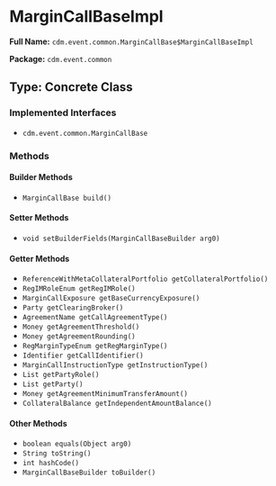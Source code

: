 # MarginCallBaseImpl

**Full Name:** `cdm.event.common.MarginCallBase$MarginCallBaseImpl`

**Package:** `cdm.event.common`

## Type: Concrete Class

### Implemented Interfaces

- `cdm.event.common.MarginCallBase`

### Methods

#### Builder Methods

- `MarginCallBase build()`

#### Setter Methods

- `void setBuilderFields(MarginCallBaseBuilder arg0)`

#### Getter Methods

- `ReferenceWithMetaCollateralPortfolio getCollateralPortfolio()`
- `RegIMRoleEnum getRegIMRole()`
- `MarginCallExposure getBaseCurrencyExposure()`
- `Party getClearingBroker()`
- `AgreementName getCallAgreementType()`
- `Money getAgreementThreshold()`
- `Money getAgreementRounding()`
- `RegMarginTypeEnum getRegMarginType()`
- `Identifier getCallIdentifier()`
- `MarginCallInstructionType getInstructionType()`
- `List getPartyRole()`
- `List getParty()`
- `Money getAgreementMinimumTransferAmount()`
- `CollateralBalance getIndependentAmountBalance()`

#### Other Methods

- `boolean equals(Object arg0)`
- `String toString()`
- `int hashCode()`
- `MarginCallBaseBuilder toBuilder()`

